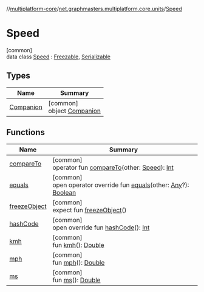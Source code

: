 //[multiplatform-core](../../../index.md)/[net.graphmasters.multiplatform.core.units](../index.md)/[Speed](index.md)

# Speed

[common]\
data class [Speed](index.md) : [Freezable](../../net.graphmasters.multiplatform.core/-freezable/index.md), [Serializable](../../net.graphmasters.multiplatform.core/-serializable/index.md)

## Types

| Name | Summary |
|---|---|
| [Companion](-companion/index.md) | [common]<br>object [Companion](-companion/index.md) |

## Functions

| Name | Summary |
|---|---|
| [compareTo](compare-to.md) | [common]<br>operator fun [compareTo](compare-to.md)(other: [Speed](index.md)): [Int](https://kotlinlang.org/api/latest/jvm/stdlib/kotlin/-int/index.html) |
| [equals](equals.md) | [common]<br>open operator override fun [equals](equals.md)(other: [Any](https://kotlinlang.org/api/latest/jvm/stdlib/kotlin/-any/index.html)?): [Boolean](https://kotlinlang.org/api/latest/jvm/stdlib/kotlin/-boolean/index.html) |
| [freezeObject](../../net.graphmasters.multiplatform.core/-freezable/freeze-object.md) | [common]<br>expect fun [freezeObject](../../net.graphmasters.multiplatform.core/-freezable/freeze-object.md)() |
| [hashCode](hash-code.md) | [common]<br>open override fun [hashCode](hash-code.md)(): [Int](https://kotlinlang.org/api/latest/jvm/stdlib/kotlin/-int/index.html) |
| [kmh](kmh.md) | [common]<br>fun [kmh](kmh.md)(): [Double](https://kotlinlang.org/api/latest/jvm/stdlib/kotlin/-double/index.html) |
| [mph](mph.md) | [common]<br>fun [mph](mph.md)(): [Double](https://kotlinlang.org/api/latest/jvm/stdlib/kotlin/-double/index.html) |
| [ms](ms.md) | [common]<br>fun [ms](ms.md)(): [Double](https://kotlinlang.org/api/latest/jvm/stdlib/kotlin/-double/index.html) |
